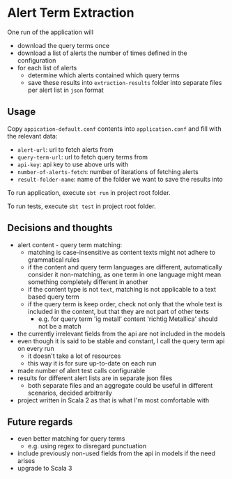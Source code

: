 # Alert Term Extraction

One run of the application will
* download the query terms once
* download a list of alerts the number of times defined in the configuration
* for each list of alerts
    * determine which alerts contained which query terms
    * save these results into `extraction-results` folder into separate files per alert list in `json` format

## Usage

Copy `appication-default.conf` contents into `application.conf` and fill with the relevant data:
* `alert-url`: url to fetch alerts from
* `query-term-url`: url to fetch query terms from
* `api-key`: api key to use above urls with
* `number-of-alerts-fetch`: number of iterations of fetching alerts
* `result-folder-name`: name of the folder we want to save the results into

To run application, execute `sbt run` in project root folder.

To run tests, execute `sbt test` in project root folder.

## Decisions and thoughts

* alert content - query term matching:
    * matching is case-insensitive as content texts might not adhere to grammatical rules
    * if the content and query term languages are different, automatically consider it non-matching, as one term in one language might mean something completely different in another
    * if the content type is not `text`, matching is not applicable to a text based query term
    * if the query term is keep order, check not only that the whole text is included in the content, but that they are not part of other texts
        * e.g. for query term 'ig metall' content 'richtig Metallica' should not be a match
* the currently irrelevant fields from the api are not included in the models
* even though it is said to be stable and constant, I call the query term api on every run
    * it doesn't take a lot of resources
    * this way it is for sure up-to-date on each run
* made number of alert test calls configurable
* results for different alert lists are in separate json files
    * both separate files and an aggregate could be useful in different scenarios, decided arbitrarily
* project written in Scala 2 as that is what I'm most comfortable with

## Future regards

* even better matching for query terms
    * e.g. using regex to disregard punctuation
* include previously non-used fields from the api in models if the need arises
* upgrade to Scala 3